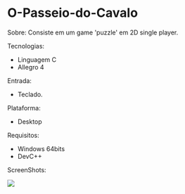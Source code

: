 # O-Passeio-do-Cavalo

Sobre: Consiste em um game 'puzzle' em 2D single player.

Tecnologias: 
  - Linguagem C 
  - Allegro 4

Entrada: 
  - Teclado.

Plataforma: 
  - Desktop

Requisitos: 
  - Windows 64bits
  - DevC++

ScreenShots:

![ ](https://raw.githubusercontent.com/RenatoEstecio/O-Passeio-do-Cavalo/main/O%20Passeio%20do%20Cavalo/C%C3%B3digo/O%20Passeio%20do%20Cavalo%5BFonte%5D/ScreenShot.jpg)
